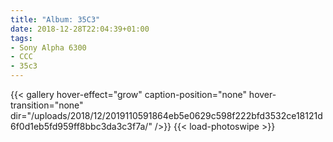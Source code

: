 ```yaml
---
title: "Album: 35C3"
date: 2018-12-28T22:04:39+01:00
tags:
- Sony Alpha 6300
- CCC
- 35c3
---
```


{{< gallery hover-effect="grow" caption-position="none" hover-transition="none" dir="/uploads/2018/12/2019110591864eb5e0629c598f222bfd3532ce18121d6f0d1eb5fd959ff8bbc3da3c3f7a/" />}}
{{< load-photoswipe >}}
